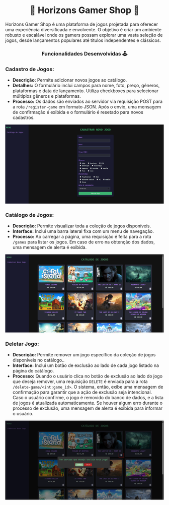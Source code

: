 <h1 align="center">👾 Horizons Gamer Shop 👾</h1>

Horizons Gamer Shop é uma plataforma de jogos projetada para oferecer uma experiência diversificada e envolvente. O objetivo é criar um ambiente robusto e escalável onde os gamers possam explorar uma vasta seleção de jogos, desde lançamentos populares até títulos independentes e clássicos.


<h3 align="center">Funcionalidades Desenvolvidas 🕹️</h2>

### Cadastro de Jogos:
- **Descrição:** Permite adicionar novos jogos ao catálogo.
- **Detalhes:** O formulário inclui campos para nome, foto, preço, gêneros, plataformas e data de lançamento. Utiliza checkboxes para selecionar múltiplos gêneros e plataformas.
- **Processo:** Os dados são enviados ao servidor via requisição POST para a rota `/register-game` em formato JSON. Após o envio, uma mensagem de confirmação é exibida e o formulário é resetado para novos cadastros.

![tela_cadastro](tela_cadastro.png)

### Catálogo de Jogos:
- **Descrição:** Permite visualizar toda a coleção de jogos disponíveis.
- **Interface:** Inclui uma barra lateral fixa com um menu de navegação.
- **Processo:** Ao carregar a página, uma requisição é feita para a rota `/games` para listar os jogos. Em caso de erro na obtenção dos dados, uma mensagem de alerta é exibida.

![Catalogo de Jogos](catalogo_jogo.png)

### Deletar Jogo:

- **Descrição:** Permite remover um jogo específico da coleção de jogos disponíveis no catálogo..
- **Interface:** Inclui um botão de exclusão ao lado de cada jogo listado na página do catálogo.
- **Processo:** Quando o usuário clica no botão de exclusão ao lado do jogo que deseja remover, uma requisição `DELETE` é enviada para a rota `/delete-game/<int:game_id>`. O sistema, então, exibe uma mensagem de confirmação para garantir que a ação de exclusão seja intencional. Caso o usuário confirme, o jogo é removido do banco de dados, e a lista de jogos é atualizada automaticamente. Se houver algum erro durante o processo de exclusão, uma mensagem de alerta é exibida para informar o usuário.

![Catalogo de Jogos](deletar_jogo.png)